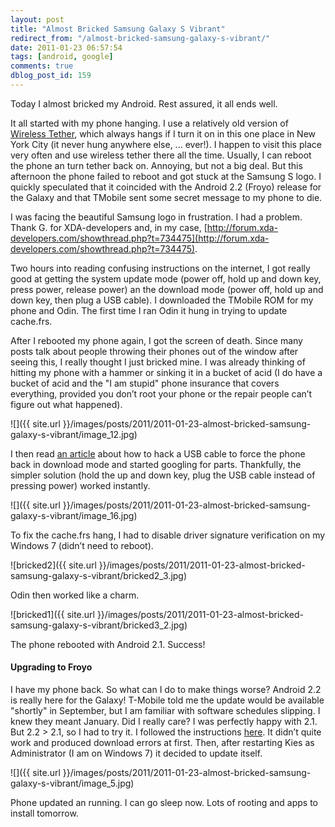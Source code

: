 ```yaml
---
layout: post
title: "Almost Bricked Samsung Galaxy S Vibrant"
redirect_from: "/almost-bricked-samsung-galaxy-s-vibrant/"
date: 2011-01-23 06:57:54
tags: [android, google]
comments: true
dblog_post_id: 159
---
```

Today I almost bricked my Android. Rest assured, it all ends well.

It all started with my phone hanging. I use a relatively old version of [Wireless Tether](http://code.google.com/p/android-wifi-tether), which always hangs if I turn it on in this one place in New York City (it never hung anywhere else, ... ever!). I happen to visit this place very often and use wireless tether there all the time. Usually, I can reboot the phone an turn tether back on. Annoying, but not a big deal. But this afternoon the phone failed to reboot and got stuck at the Samsung S logo. I quickly speculated that it coincided with the Android 2.2 (Froyo) release for the Galaxy and that TMobile sent some secret message to my phone to die.

I was facing the beautiful Samsung logo in frustration. I had a problem. Thank G. for XDA-developers and, in my case, [http://forum.xda-developers.com/showthread.php?t=734475](http://forum.xda-developers.com/showthread.php?t=734475).

Two hours into reading confusing instructions on the internet, I got really good at getting the system update mode (power off, hold up and down key, press power, release power) an the download mode (power off, hold up and down key, then plug a USB cable). I downloaded the TMobile ROM for my phone and Odin. The first time I ran Odin it hung in trying to update cache.frs.

After I rebooted my phone again, I got the screen of death. Since many posts talk about people throwing their phones out of the window after seeing this, I really thought I just bricked mine. I was already thinking of hitting my phone with a hammer or sinking it in a bucket of acid (I do have a bucket of acid and the "I am stupid" phone insurance that covers everything, provided you don’t root your phone or the repair people can’t figure out what happened).

![]({{ site.url }}/images/posts/2011/2011-01-23-almost-bricked-samsung-galaxy-s-vibrant/image_12.jpg)

I then read [an article](http://www.jamie.co.za/2010/11/19/bricked-samsung-galaxy-s/) about how to hack a USB cable to force the phone back in download mode and started googling for parts. Thankfully, the simpler solution (hold the up and down key, plug the USB cable instead of pressing power) worked instantly.

![]({{ site.url }}/images/posts/2011/2011-01-23-almost-bricked-samsung-galaxy-s-vibrant/image_16.jpg)

To fix the cache.frs hang, I had to disable driver signature verification on my Windows 7 (didn’t need to reboot).

![bricked2]({{ site.url }}/images/posts/2011/2011-01-23-almost-bricked-samsung-galaxy-s-vibrant/bricked2_3.jpg)

Odin then worked like a charm.

![bricked1]({{ site.url }}/images/posts/2011/2011-01-23-almost-bricked-samsung-galaxy-s-vibrant/bricked3_2.jpg)

The phone rebooted with Android 2.1. Success!

#### Upgrading to Froyo

I have my phone back. So what can I do to make things worse? Android 2.2 is really here for the Galaxy! T-Mobile told me the update would be available "shortly" in September, but I am familiar with software schedules slipping. I knew they meant January. Did I really care? I was perfectly happy with 2.1. But 2.2 > 2.1, so I had to try it. I followed the instructions [here](http://forums.t-mobile.com/t5/Samsung-Vibrant/Samsung-Vibrant-software-upgrade-to-Android-2-2-Froyo-now/td-p/678871). It didn’t quite work and produced download errors at first. Then, after restarting Kies as Administrator (I am on Windows 7) it decided to update itself.

![]({{ site.url }}/images/posts/2011/2011-01-23-almost-bricked-samsung-galaxy-s-vibrant/image_5.jpg)

Phone updated an running. I can go sleep now. Lots of rooting and apps to install tomorrow.
